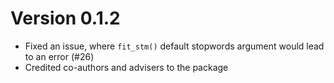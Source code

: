 # Version 0.1.2

- Fixed an issue, where `fit_stm()` default stopwords argument would lead to an error (#26)
- Credited co-authors and advisers to the package 
